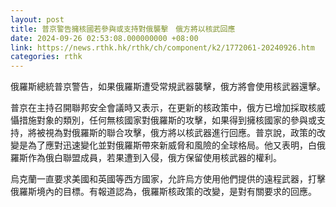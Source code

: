 ```yaml
---
layout: post
title: 普京警告擁核國若參與或支持對俄襲擊　俄方將以核武回應
date: 2024-09-26 02:53:08.000000000 +08:00
link: https://news.rthk.hk/rthk/ch/component/k2/1772061-20240926.htm
categories: rthk
---
```


俄羅斯總統普京警告，如果俄羅斯遭受常規武器襲擊，俄方將會使用核武器還擊。

普京在主持召開聯邦安全會議時又表示，在更新的核政策中，俄方已增加採取核威懾措施對象的類別，任何無核國家對俄羅斯的攻擊，如果得到擁核國家的參與或支持，將被視為對俄羅斯的聯合攻擊，俄方將以核武器進行回應。普京說，政策的改變是為了應對迅速變化並對俄羅斯帶來新威脅和風險的全球格局。他又表明，白俄羅斯作為俄白聯盟成員，若果遭到入侵，俄方保留使用核武器的權利。

烏克蘭一直要求美國和英國等西方國家，允許烏方使用他們提供的遠程武器，打擊俄羅斯境內的目標。有報道認為，俄羅斯核政策的改變，是對有關要求的回應。
